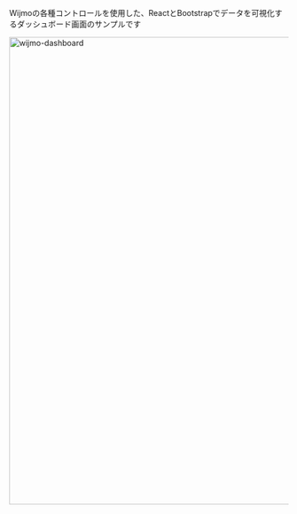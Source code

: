 Wijmoの各種コントロールを使用した、ReactとBootstrapでデータを可視化するダッシュボード画面のサンプルです

<img width="1438" height="844" alt="wijmo-dashboard" src="https://github.com/user-attachments/assets/6988fb80-9683-4cbf-bc77-9253993c4898" />

